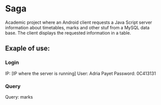 # Saga
Academic project where an Android client requests a Java Script server information about timetables, marks and other stuf from a MySQL data base. The client displays the requested information in a table.
## Exaple of use:
### Login
IP: [IP where the server is running]
User: Adria Payet
Password: 0C413131
### Query
Query: marks
